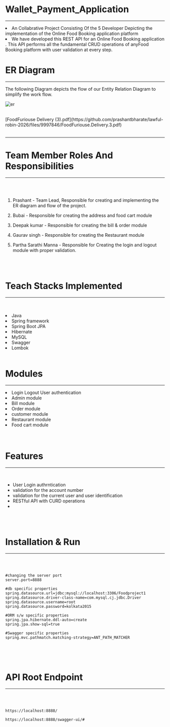 # Wallet_Payment_Application
<hr>
<li> An Collabrative Project Consisting Of the 5 Developer Depicting the implementation of the Online Food Booking application platform
<li> We have developed this REST API for an Online Food Booking application . This API performs all the fundamental CRUD operations of anyFood Booking platform with user validation at every step.
<br>

  # ER Diagram
<hr>
The following Diagram depicts the flow of our Entity Relation Diagram to simplify the work flow.
<br>
  
![er ](https://user-images.githubusercontent.com/66555692/201535145-b2083ac4-87a7-4e88-ac60-cba518df69fb.jpg)

  
<br>
[FoodFuriouse Delivery (3).pdf](https://github.com/prashantbharate/lawful-robin-2026/files/9997846/FoodFuriouse.Delivery.3.pdf)
<br>
<br>
<hr>
  
# Team Member Roles And Responsibilities
  
<hr>
<br>
<br>

1) Prashant - Team Lead, Responsible for creating and implementing the ER diagram and flow of the project.

2) Bubai - Responsible for creating the address and food cart  module

3) Deepak kumar - Responsible for creating the bill & order module

4) Gaurav singh - Responsible for creating the Restaurant module

5) Partha Sarathi Manna - Responsible for Creating the login and logout module with proper validation.

<br>
<br>

# Teach Stacks Implemented
<hr>
<br>
<br>
<li>Java
<li>Spring framework
<li>Spring Boot JPA
<li>Hibernate
<li>MySQL
<li>Swagger
<li>Lombok

  

<br>
<br>



# Modules
<hr>
<li> Login Logout User authentication</li>
<li> Admin module </li>
<li> Bill module</li>
<li> Order module</li>
<li> customer module</li>
<li> Restaurant module</li>
<li> Food cart  module</li>

<br>
<br>

# Features
<hr>
<br>

- User Login authrntication
- validation for the account number
- validation for the current user and user identification
- RESTful API with CURD operations
- 

<br>
<br>


# Installation & Run
<hr>
<br>
<br>


```
#changing the server port
server.port=8888

#db specific properties
spring.datasource.url=jdbc:mysql://localhost:3306/Foodproject1
spring.datasource.driver-class-name=com.mysql.cj.jdbc.Driver
spring.datasource.username=root
spring.datasource.password=kolkata2015

#ORM s/w specific properties
spring.jpa.hibernate.ddl-auto=create
spring.jpa.show-sql=true

#Swagger specific properties
spring.mvc.pathmatch.matching-strategy=ANT_PATH_MATCHER


```

<br>
<br>

# API Root Endpoint
<hr>
<br>
<br>

```
https://localhost:8888/
```

```
https://localhost:8888/swagger-ui/#
```
<br>
<br>
